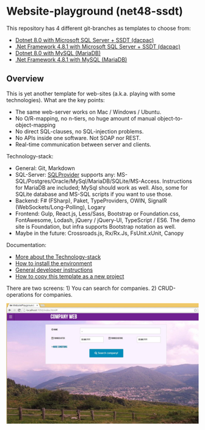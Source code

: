 

# Website-playground (net48-ssdt) #

This repository has 4 different git-branches as templates to choose from:

- [Dotnet 8.0 with Microsoft SQL Server + SSDT (dacpac)](https://github.com/Thorium/WebsitePlayground/tree/dotnet-ssdt)
- [.Net Framework 4.8.1 with Microsoft SQL Server + SSDT (dacpac)](https://github.com/Thorium/WebsitePlayground/tree/net48-ssdt)
- [Dotnet 8.0 with MySQL (MariaDB)](https://github.com/Thorium/WebsitePlayground/tree/dotnet-mysql)
- [.Net Framework 4.8.1 with MySQL (MariaDB)](https://github.com/Thorium/WebsitePlayground/tree/net48-mysql)

## Overview ##

This is yet another template for web-sites (a.k.a. playing with some technologies).
What are the key points:

- The same web-server works on Mac / Windows / Ubuntu.
- No O/R-mapping, no n-tiers, no huge amount of manual object-to-object-mapping
- No direct SQL-clauses, no SQL-injection problems.
- No APIs inside one software. Not SOAP nor REST.
- Real-time communication between server and clients.

Technology-stack:

- General: Git, Markdown
- SQL-Server: [SQLProvider](https://github.com/fsprojects/SQLProvider) supports any: MS-SQL/Postgres/Oracle/MySql/MariaDB/SQLite/MS-Access. Instructions for MariaDB are included; MySql should work as well. Also, some for SQLite database and MS-SQL scripts if you want to use those.
- Backend: F# (FSharp), Paket, TypeProviders, OWIN, SignalR (WebSockets/Long-Polling), Logary
- Frontend: Gulp, React.js, Less/Sass, Bootstrap or Foundation.css, FontAwesome, Lodash, jQuery / jQuery-UI, TypeScript / ES6. The demo site is Foundation, but infra supports Bootstrap notation as well.
- Maybe in the future: Crossroads.js, Rx/Rx.Js, FsUnit.xUnit, Canopy 

Documentation:

- [More about the Technology-stack](specifications/Technologies.md)
- [How to install the environment](specifications/Deployment.md)
- [General developer instructions](specifications/Development.md)
- [How to copy this template as a new project](specifications/NewProject.md)


There are two screens: 1) You can search for companies. 2) CRUD-operations for companies.

![](specifications/ui.jpg)
